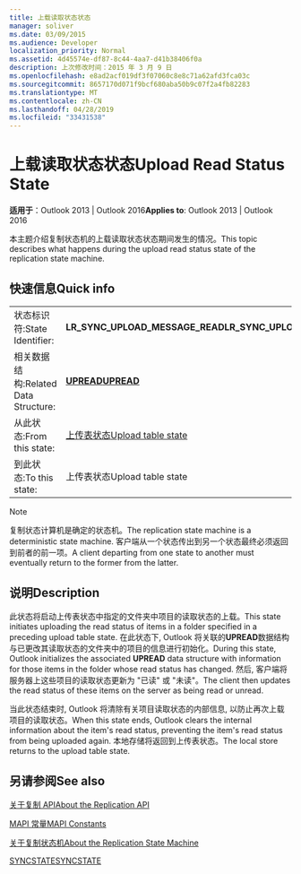 ```yaml
---
title: 上载读取状态状态
manager: soliver
ms.date: 03/09/2015
ms.audience: Developer
localization_priority: Normal
ms.assetid: 4d45574e-df87-8c44-4aa7-d41b38406f0a
description: 上次修改时间：2015 年 3 月 9 日
ms.openlocfilehash: e8ad2acf019df3f07060c8e8c71a62afd3fca03c
ms.sourcegitcommit: 8657170d071f9bcf680aba50b9c07f2a4fb82283
ms.translationtype: MT
ms.contentlocale: zh-CN
ms.lasthandoff: 04/28/2019
ms.locfileid: "33431538"
---
```

# <a name="upload-read-status-state"></a><span data-ttu-id="f7573-103">上载读取状态状态</span><span class="sxs-lookup"><span data-stu-id="f7573-103">Upload Read Status State</span></span>

  
  
<span data-ttu-id="f7573-104">**适用于**：Outlook 2013 | Outlook 2016</span><span class="sxs-lookup"><span data-stu-id="f7573-104">**Applies to**: Outlook 2013 | Outlook 2016</span></span> 
  
 <span data-ttu-id="f7573-105">本主题介绍复制状态机的上载读取状态状态期间发生的情况。</span><span class="sxs-lookup"><span data-stu-id="f7573-105">This topic describes what happens during the upload read status state of the replication state machine.</span></span> 
  
## <a name="quick-info"></a><span data-ttu-id="f7573-106">快速信息</span><span class="sxs-lookup"><span data-stu-id="f7573-106">Quick info</span></span>

|||
|:-----|:-----|
|<span data-ttu-id="f7573-107">状态标识符:</span><span class="sxs-lookup"><span data-stu-id="f7573-107">State Identifier:</span></span>  <br/> |<span data-ttu-id="f7573-108">**LR_SYNC_UPLOAD_MESSAGE_READ**</span><span class="sxs-lookup"><span data-stu-id="f7573-108">**LR_SYNC_UPLOAD_MESSAGE_READ**</span></span> <br/> |
|<span data-ttu-id="f7573-109">相关数据结构:</span><span class="sxs-lookup"><span data-stu-id="f7573-109">Related Data Structure:</span></span>  <br/> |<span data-ttu-id="f7573-110">**[UPREAD](upread.md)**</span><span class="sxs-lookup"><span data-stu-id="f7573-110">**[UPREAD](upread.md)**</span></span> <br/> |
|<span data-ttu-id="f7573-111">从此状态:</span><span class="sxs-lookup"><span data-stu-id="f7573-111">From this state:</span></span>  <br/> |[<span data-ttu-id="f7573-112">上传表状态</span><span class="sxs-lookup"><span data-stu-id="f7573-112">Upload table state</span></span>](upload-table-state.md) <br/> |
|<span data-ttu-id="f7573-113">到此状态:</span><span class="sxs-lookup"><span data-stu-id="f7573-113">To this state:</span></span>  <br/> |<span data-ttu-id="f7573-114">上传表状态</span><span class="sxs-lookup"><span data-stu-id="f7573-114">Upload table state</span></span>  <br/> |
   
> [!NOTE]
> <span data-ttu-id="f7573-115">复制状态计算机是确定的状态机。</span><span class="sxs-lookup"><span data-stu-id="f7573-115">The replication state machine is a deterministic state machine.</span></span> <span data-ttu-id="f7573-116">客户端从一个状态传出到另一个状态最终必须返回到前者的前一项。</span><span class="sxs-lookup"><span data-stu-id="f7573-116">A client departing from one state to another must eventually return to the former from the latter.</span></span> 
  
## <a name="description"></a><span data-ttu-id="f7573-117">说明</span><span class="sxs-lookup"><span data-stu-id="f7573-117">Description</span></span>

<span data-ttu-id="f7573-118">此状态将启动上传表状态中指定的文件夹中项目的读取状态的上载。</span><span class="sxs-lookup"><span data-stu-id="f7573-118">This state initiates uploading the read status of items in a folder specified in a preceding upload table state.</span></span> <span data-ttu-id="f7573-119">在此状态下, Outlook 将关联的**UPREAD**数据结构与已更改其读取状态的文件夹中的项目的信息进行初始化。</span><span class="sxs-lookup"><span data-stu-id="f7573-119">During this state, Outlook initializes the associated **UPREAD** data structure with information for those items in the folder whose read status has changed.</span></span> <span data-ttu-id="f7573-120">然后, 客户端将服务器上这些项目的读取状态更新为 "已读" 或 "未读"。</span><span class="sxs-lookup"><span data-stu-id="f7573-120">The client then updates the read status of these items on the server as being read or unread.</span></span> 
  
<span data-ttu-id="f7573-121">当此状态结束时, Outlook 将清除有关项目读取状态的内部信息, 以防止再次上载项目的读取状态。</span><span class="sxs-lookup"><span data-stu-id="f7573-121">When this state ends, Outlook clears the internal information about the item's read status, preventing the item's read status from being uploaded again.</span></span> <span data-ttu-id="f7573-122">本地存储将返回到上传表状态。</span><span class="sxs-lookup"><span data-stu-id="f7573-122">The local store returns to the upload table state.</span></span>
  
## <a name="see-also"></a><span data-ttu-id="f7573-123">另请参阅</span><span class="sxs-lookup"><span data-stu-id="f7573-123">See also</span></span>



[<span data-ttu-id="f7573-124">关于复制 API</span><span class="sxs-lookup"><span data-stu-id="f7573-124">About the Replication API</span></span>](about-the-replication-api.md)
  
[<span data-ttu-id="f7573-125">MAPI 常量</span><span class="sxs-lookup"><span data-stu-id="f7573-125">MAPI Constants</span></span>](mapi-constants.md)
  
[<span data-ttu-id="f7573-126">关于复制状态机</span><span class="sxs-lookup"><span data-stu-id="f7573-126">About the Replication State Machine</span></span>](about-the-replication-state-machine.md)
  
[<span data-ttu-id="f7573-127">SYNCSTATE</span><span class="sxs-lookup"><span data-stu-id="f7573-127">SYNCSTATE</span></span>](syncstate.md)

